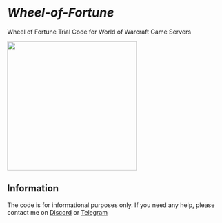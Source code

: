 # _Wheel-of-Fortune_
Wheel of Fortune Trial Code for World of Warcraft Game Servers

<img src="https://epicore.su/fortune.jpg"  height="300px">

## Information

The code is for informational purposes only. If you need any help, please contact me on <a href="https://discordapp.com/users/416812391003586571" target="_blank">Discord</a> or <a href="https://t.me/nulls18" target="_blank">Telegram</a>
